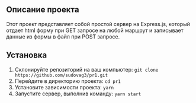 ## Описание проекта

Этот проект представляет собой простой сервер на Express.js, который отдает html форму при GET запросе на любой маршрут и записывает данные из формы в файл при POST запросе.

## Установка

1. Склонируйте репозиторий на ваш компьютер:
``
git clone https://github.com/sudovag3/pr1.git
``
2. Перейдите в директорию проекта:
``
cd pr1
``
3. Установите зависимости проекта:
``yarn``
4. Запустите сервер, выполнив команду:
``
yarn start
``